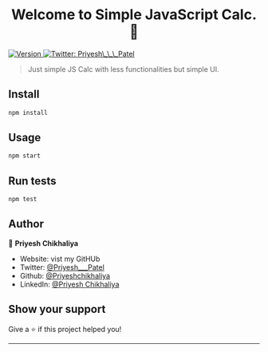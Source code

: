 <h1 align="center">Welcome to Simple JavaScript Calc. 👋</h1>
<p>
  <a href="https://www.npmjs.com/package/Simple JavaScript Calc." target="_blank">
    <img alt="Version" src="https://img.shields.io/npm/v/Simple JavaScript Calc..svg">
  </a>
  <a href="https://twitter.com/Priyesh\_\_\_Patel" target="_blank">
    <img alt="Twitter: Priyesh\_\_\_Patel" src="https://img.shields.io/twitter/follow/Priyesh\_\_\_Patel.svg?style=social" />
  </a>
</p>

> Just simple JS Calc with less functionalities but simple UI.

## Install

```sh
npm install
```

## Usage

```sh
npm start 
```

## Run tests

```sh
npm test 
```

## Author

👤 **Priyesh Chikhaliya**

* Website: vist my GitHUb
* Twitter: [@Priyesh\_\_\_Patel](https://twitter.com/Priyesh\_\_\_Patel)
* Github: [@Priyeshchikhaliya](https://github.com/Priyeshchikhaliya)
* LinkedIn: [@Priyesh Chikhaliya ](https://www.linkedin.com/in/priyesh-chikhaliya-a11753151)

## Show your support

Give a ⭐️ if this project helped you!

***
